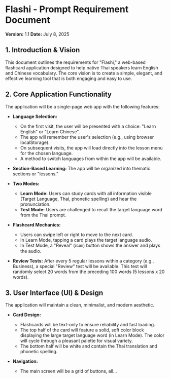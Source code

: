 # Flashi - Prompt Requirement Document

**Version:** 1.1
**Date:** July 8, 2025

## 1. Introduction & Vision

This document outlines the requirements for "Flashi," a web-based flashcard application designed to help native Thai speakers learn English and Chinese vocabulary. The core vision is to create a simple, elegant, and effective learning tool that is both engaging and easy to use.

## 2. Core Application Functionality

The application will be a single-page web app with the following features:

*   **Language Selection:**
    *   On the first visit, the user will be presented with a choice: "Learn English" or "Learn Chinese".
    *   The app will remember the user's selection (e.g., using browser localStorage).
    *   On subsequent visits, the app will load directly into the lesson menu for the chosen language.
    *   A method to switch languages from within the app will be available.

*   **Section-Based Learning:** The app will be organized into thematic sections or "lessons."

*   **Two Modes:**
    *   **Learn Mode:** Users can study cards with all information visible (Target Language, Thai, phonetic spelling) and hear the pronunciation.
    *   **Test Mode:** Users are challenged to recall the target language word from the Thai prompt.

*   **Flashcard Mechanics:**
    *   Users can swipe left or right to move to the next card.
    *   In Learn Mode, tapping a card plays the target language audio.
    *   In Test Mode, a "Reveal" (เฉลย) button shows the answer and plays the audio.

*   **Review Tests:** After every 5 regular lessons within a category (e.g., Business), a special "Review" test will be available. This test will randomly select 20 words from the preceding 100 words (5 lessons x 20 words).

## 3. User Interface (UI) & Design

The application will maintain a clean, minimalist, and modern aesthetic.

*   **Card Design:**
    *   Flashcards will be text-only to ensure reliability and fast loading.
    *   The top half of the card will feature a solid, soft color block displaying the large target language word (in Learn Mode). The color will cycle through a pleasant palette for visual variety.
    *   The bottom half will be white and contain the Thai translation and phonetic spelling.

*   **Navigation:**
    *   The main screen will be a grid of buttons, all...